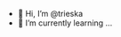 - 👋 Hi, I’m @trieska
- 🌱 I’m currently learning ...

<!---
trieska/trieska is a ✨ special ✨ repository because its `README.md` (this file) appears on your GitHub profile.
You can click the Preview link to take a look at your changes.
--->
